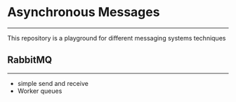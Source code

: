# Asynchronous Messages
----------------------------------------------------------------
This repository is a playground for different messaging systems techniques 

## RabbitMQ
---------------------------
- simple send and receive 
- Worker queues